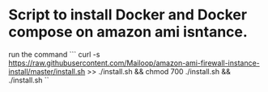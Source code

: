 # Script to install Docker and Docker compose on amazon ami isntance.

run the command ``` curl -s https://raw.githubusercontent.com/Mailoop/amazon-ami-firewall-instance-install/master/install.sh >> ./install.sh && chmod 700 ./install.sh && ./install.sh ``
